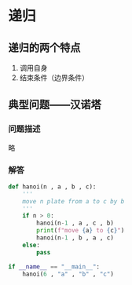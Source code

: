 # 递归

## 递归的两个特点

1. 调用自身
2. 结束条件（边界条件）

## 典型问题——汉诺塔

### 问题描述

略

### 解答

```python
def hanoi(n , a , b , c):
    '''
    move n plate from a to c by b
    '''
    if n > 0:
        hanoi(n-1 , a , c , b)
        print(f"move {a} to {c}")
        hanoi(n-1 , b , a , c)
    else:
        pass

if __name__ == "__main__":
    hanoi(6 , "a" , "b" , "c")
```